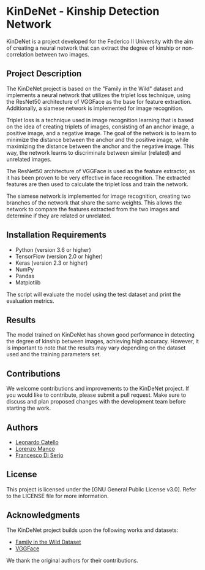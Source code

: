 # KinDeNet - Kinship Detection Network

KinDeNet is a project developed for the Federico II University with the aim of creating a neural network that can extract the degree of kinship or non-correlation between two images.

## Project Description

The KinDeNet project is based on the "Family in the Wild" dataset and implements a neural network that utilizes the triplet loss technique, using the ResNet50 architecture of VGGFace as the base for feature extraction. Additionally, a siamese network is implemented for image recognition.

Triplet loss is a technique used in image recognition learning that is based on the idea of creating triplets of images, consisting of an anchor image, a positive image, and a negative image. The goal of the network is to learn to minimize the distance between the anchor and the positive image, while maximizing the distance between the anchor and the negative image. This way, the network learns to discriminate between similar (related) and unrelated images.

The ResNet50 architecture of VGGFace is used as the feature extractor, as it has been proven to be very effective in face recognition. The extracted features are then used to calculate the triplet loss and train the network.

The siamese network is implemented for image recognition, creating two branches of the network that share the same weights. This allows the network to compare the features extracted from the two images and determine if they are related or unrelated.

## Installation Requirements

- Python (version 3.6 or higher)
- TensorFlow (version 2.0 or higher)
- Keras (version 2.3 or higher)
- NumPy
- Pandas
- Matplotlib


The script will evaluate the model using the test dataset and print the evaluation metrics.

## Results

The model trained on KinDeNet has shown good performance in detecting the degree of kinship between images, achieving high accuracy. However, it is important to note that the results may vary depending on the dataset used and the training parameters set.

## Contributions

We welcome contributions and improvements to the KinDeNet project. If you would like to contribute, please submit a pull request. Make sure to discuss and plan proposed changes with the development team before starting the work.

## Authors

- [Leonardo Catello](https://github.com/Leonard2310) 
- [Lorenzo Manco](https://github.com/Rasbon99) 
- [Francesco Di Serio](https://github.com/fdiserio)

## License

This project is licensed under the [GNU General Public License v3.0]. Refer to the LICENSE file for more information.

## Acknowledgments

The KinDeNet project builds upon the following works and datasets:

- [Family in the Wild Dataset](https://github.com/visionjo/fiw)
- [VGGFace](https://github.com/rcmalli/keras-vggface)

We thank the original authors for their contributions.

